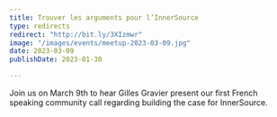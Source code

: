 ```yaml
---
title: Trouver les arguments pour l’InnerSource
type: redirects
redirect: "http://bit.ly/3XIzmwr"
image: "/images/events/meetup-2023-03-09.jpg"
date: 2023-03-09
publishDate: 2023-01-30

---
```


Join us on March 9th to hear Gilles Gravier present our first French speaking community call regarding building the case for InnerSource.